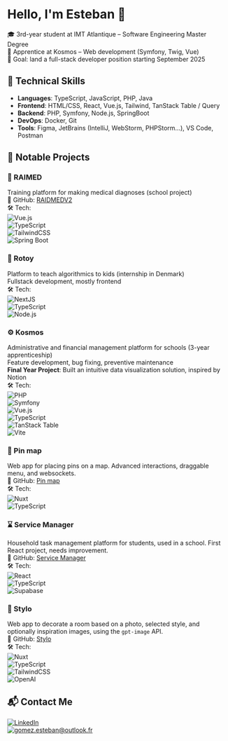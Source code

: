 # Hello, I'm Esteban 👋

🎓 3rd-year student at IMT Atlantique – Software Engineering Master Degree  
💼 Apprentice at Kosmos – Web development (Symfony, Twig, Vue)  
🎯 Goal: land a full-stack developer position starting September 2025

## 🔧 Technical Skills

- **Languages**: TypeScript, JavaScript, PHP, Java  
- **Frontend**: HTML/CSS, React, Vue.js, Tailwind, TanStack Table / Query  
- **Backend**: PHP, Symfony, Node.js, SpringBoot  
- **DevOps**: Docker, Git  
- **Tools**: Figma, JetBrains (IntelliJ, WebStorm, PHPStorm...), VS Code, Postman

## 🌱 Notable Projects

### 🎒 RAIMED  
Training platform for making medical diagnoses (school project)  
🔗 GitHub: [RAIDMEDV2](https://github.com/RAIDMED-PROJECT-ORG/RAIDMEDV2)  
🛠️ Tech:  
![Vue.js](https://img.shields.io/badge/Vue.js-35495E?style=for-the-badge&logo=vue.js&logoColor=4FC08D)  
![TypeScript](https://img.shields.io/badge/TypeScript-3178C6?style=for-the-badge&logo=typescript&logoColor=white)  
![TailwindCSS](https://img.shields.io/badge/TailwindCSS-38B2AC?style=for-the-badge&logo=tailwind-css&logoColor=white)  
![Spring Boot](https://img.shields.io/badge/-Spring_Boot-6DB33F?style=flat-square&logo=springboot&logoColor=white)

### 🧒 Rotoy  
Platform to teach algorithmics to kids (internship in Denmark)  
Fullstack development, mostly frontend  
🛠️ Tech:  
![NextJS](https://img.shields.io/badge/NextJS-20232A?style=for-the-badge&logo=react&logoColor=61DAFB)  
![TypeScript](https://img.shields.io/badge/TypeScript-3178C6?style=for-the-badge&logo=typescript&logoColor=white)  
![Node.js](https://img.shields.io/badge/Node.js-339933?style=for-the-badge&logo=nodedotjs&logoColor=white)

### ⚙️ Kosmos  
Administrative and financial management platform for schools (3-year apprenticeship)  
Feature development, bug fixing, preventive maintenance  
**Final Year Project**: Built an intuitive data visualization solution, inspired by Notion  
🛠️ Tech:  
![PHP](https://img.shields.io/badge/PHP-777BB4?style=for-the-badge&logo=php&logoColor=white)  
![Symfony](https://img.shields.io/badge/Symfony-000000?style=for-the-badge&logo=symfony&logoColor=white)  
![Vue.js](https://img.shields.io/badge/Vue.js-35495E?style=for-the-badge&logo=vue.js&logoColor=4FC08D)  
![TypeScript](https://img.shields.io/badge/TypeScript-3178C6?style=for-the-badge&logo=typescript&logoColor=white)  
![TanStack Table](https://img.shields.io/badge/TanStack--Table-000000?style=for-the-badge&logo=tableau&logoColor=white)  
![Vite](https://img.shields.io/badge/Vite-646CFF?style=for-the-badge&logo=vite&logoColor=white)

### 📍 Pin map  
Web app for placing pins on a map. Advanced interactions, draggable menu, and websockets.  
🔗 GitHub: [Pin map](https://github.com/EstebanzG/PinMap)  
🛠️ Tech:  
![Nuxt](https://img.shields.io/badge/-Nuxt-00C58E?style=flat-square&logo=nuxtdotjs&logoColor=white)  
![TypeScript](https://img.shields.io/badge/TypeScript-3178C6?style=for-the-badge&logo=typescript&logoColor=white)

### ⌛️ Service Manager  
Household task management platform for students, used in a school. First React project, needs improvement.  
🔗 GitHub: [Service Manager](https://github.com/EstebanzG/ServicesManager)  
🛠️ Tech:  
![React](https://img.shields.io/badge/-React-61DAFB?style=flat-square&logo=react&logoColor=white)  
![TypeScript](https://img.shields.io/badge/TypeScript-3178C6?style=for-the-badge&logo=typescript&logoColor=white)  
![Supabase](https://img.shields.io/badge/-Supabase-3ECF8E?style=flat-square&logo=supabase&logoColor=white)

### 🏡 Stylo  
Web app to decorate a room based on a photo, selected style, and optionally inspiration images, using the `gpt-image` API.  
🔗 GitHub: [Stylo](https://github.com/EstebanzG/Stylo)  
🛠️ Tech:  
![Nuxt](https://img.shields.io/badge/-Nuxt-00C58E?style=flat-square&logo=nuxtdotjs&logoColor=white)  
![TypeScript](https://img.shields.io/badge/TypeScript-3178C6?style=for-the-badge&logo=typescript&logoColor=white)  
![TailwindCSS](https://img.shields.io/badge/TailwindCSS-38B2AC?style=for-the-badge&logo=tailwind-css&logoColor=white)  
![OpenAI](https://img.shields.io/badge/OpenAI-412991?style=for-the-badge&logo=openai&logoColor=white)

## 📬 Contact Me

[![LinkedIn](https://img.shields.io/badge/-LinkedIn-blue?style=flat-square&logo=linkedin)](https://www.linkedin.com/in/gomez-esteban/)  
[![gomez.esteban@outlook.fr](https://img.shields.io/badge/-gomez.esteban@outlook.fr-%23333?style=flat-square&logo=gmail&logoColor=white)](mailto:gomez.esteban@outlook.fr)
